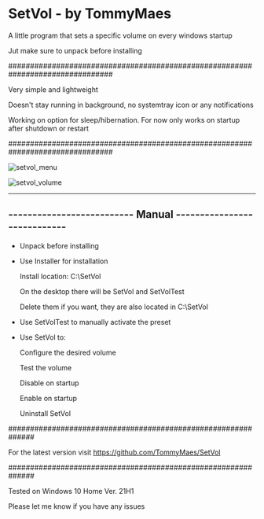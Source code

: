 # SetVol - by TommyMaes
A little program that sets a specific volume on every windows startup

Jut make sure to unpack before installing

################################################################################

Very simple and lightweight

Doesn't stay running in background, no systemtray icon or any notifications

Working on option for sleep/hibernation. For now only works on startup after shutdown or restart

################################################################################

![setvol_menu](https://user-images.githubusercontent.com/85175227/125132360-7f7dc600-e104-11eb-932d-10eead5c50c3.JPG)


![setvol_volume](https://user-images.githubusercontent.com/85175227/125132365-81e02000-e104-11eb-8fbf-414e47921c46.JPG)

  --------------------------------------------------------------
  -------------------------- Manual ----------------------------
  --------------------------------------------------------------


  - Unpack before installing

  - Use Installer for installation
  
    Install location: C:\SetVol
  
    On the desktop there will be SetVol and SetVolTest
  
    Delete them if you want, they are also located in C:\SetVol
  
  - Use SetVolTest to manually activate the preset 
  
  - Use SetVol to:
 
    Configure the desired volume
  
    Test the volume
 
    Disable on startup
 
    Enable on startup

    Uninstall SetVol  
  
  ##############################################################

 For the latest version visit https://github.com/TommyMaes/SetVol

  ##############################################################

Tested on Windows 10 Home Ver. 21H1

Please let me know if you have any issues

